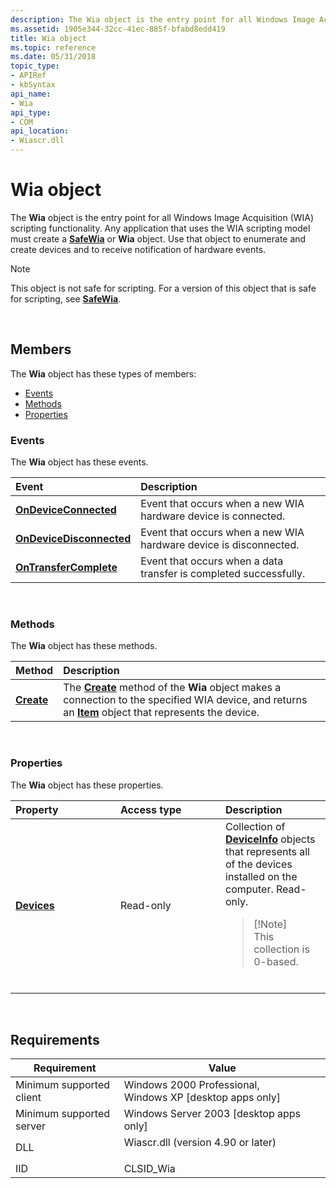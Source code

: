 ```yaml
---
description: The Wia object is the entry point for all Windows Image Acquisition (WIA) scripting functionality.
ms.assetid: 1905e344-32cc-41ec-885f-bfabd8edd419
title: Wia object
ms.topic: reference
ms.date: 05/31/2018
topic_type: 
- APIRef
- kbSyntax
api_name: 
- Wia
api_type: 
- COM
api_location: 
- Wiascr.dll
---
```


# Wia object

The **Wia** object is the entry point for all Windows Image Acquisition (WIA) scripting functionality. Any application that uses the WIA scripting model must create a [**SafeWia**](-wia-safewia.md) or **Wia** object. Use that object to enumerate and create devices and to receive notification of hardware events.

> [!Note]  
> This object is not safe for scripting. For a version of this object that is safe for scripting, see [**SafeWia**](-wia-safewia.md).

 

## Members

The **Wia** object has these types of members:

-   [Events](#events)
-   [Methods](#methods)
-   [Properties](#properties)

### Events

The **Wia** object has these events.



| Event                                                                 | Description                                                                  |
|:----------------------------------------------------------------------|:-----------------------------------------------------------------------------|
| [**OnDeviceConnected**](-wia--iwiaevents-ondeviceconnected.md)       | Event that occurs when a new WIA hardware device is connected.<br/>    |
| [**OnDeviceDisconnected**](-wia--iwiaevents-ondevicedisconnected.md) | Event that occurs when a new WIA hardware device is disconnected.<br/> |
| [**OnTransferComplete**](-wia--iwiaevents-ontransfercomplete.md)     | Event that occurs when a data transfer is completed successfully.<br/> |



 

### Methods

The **Wia** object has these methods.



| Method                             | Description                                                                                                                                                                                                |
|:-----------------------------------|:-----------------------------------------------------------------------------------------------------------------------------------------------------------------------------------------------------------|
| [**Create**](-wia-iwia-create.md) | The [**Create**](-wia-iwia-create.md) method of the **Wia** object makes a connection to the specified WIA device, and returns an [**Item**](-wia-item.md) object that represents the device.<br/> |



 

### Properties

The **Wia** object has these properties.



<table>
<colgroup>
<col style="width: 33%" />
<col style="width: 33%" />
<col style="width: 33%" />
</colgroup>
<thead>
<tr class="header">
<th style="text-align: left;">Property</th>
<th style="text-align: left;">Access type</th>
<th style="text-align: left;">Description</th>
</tr>
</thead>
<tbody>
<tr class="odd">
<td style="text-align: left;"><a href="-wia-iwia-devices.md"><strong>Devices</strong></a><br/></td>
<td style="text-align: left;">Read-only<br/></td>
<td style="text-align: left;">Collection of <a href="-wia-deviceinfo.md"><strong>DeviceInfo</strong></a> objects that represents all of the devices installed on the computer. Read-only. <br/>
<blockquote>
[!Note]<br />
This collection is 0-based.
</blockquote>
<br/></td>
</tr>
</tbody>
</table>



 

## Requirements



| Requirement | Value |
|-------------------------------------|---------------------------------------------------------------------------------------------------------------|
| Minimum supported client<br/> | Windows 2000 Professional, Windows XP \[desktop apps only\]<br/>                                        |
| Minimum supported server<br/> | Windows Server 2003 \[desktop apps only\]<br/>                                                          |
| DLL<br/>                      | <dl> <dt>Wiascr.dll (version 4.90 or later)</dt> </dl> |
| IID<br/>                      | CLSID\_Wia<br/>                                                                                         |



 

 




